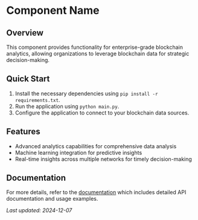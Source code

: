 # Component Name

## Overview

This component provides functionality for enterprise-grade blockchain analytics, allowing organizations to leverage blockchain data for strategic decision-making.

## Quick Start

1. Install the necessary dependencies using `pip install -r requirements.txt`.
2. Run the application using `python main.py`.
3. Configure the application to connect to your blockchain data sources.

## Features

- Advanced analytics capabilities for comprehensive data analysis
- Machine learning integration for predictive insights
- Real-time insights across multiple networks for timely decision-making

## Documentation

For more details, refer to the [documentation](https://docs.example.com) which includes detailed API documentation and usage examples.

*Last updated: 2024-12-07*
